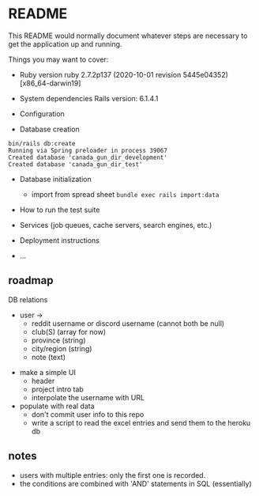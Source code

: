 # README

This README would normally document whatever steps are necessary to get the
application up and running.

Things you may want to cover:

- Ruby version
  ruby 2.7.2p137 (2020-10-01 revision 5445e04352) [x86_64-darwin19]
- System dependencies
  Rails version: 6.1.4.1

- Configuration

- Database creation

```
bin/rails db:create
Running via Spring preloader in process 39067
Created database 'canada_gun_dir_development'
Created database 'canada_gun_dir_test'
```

- Database initialization

  - import from spread sheet `bundle exec rails import:data`

- How to run the test suite

- Services (job queues, cache servers, search engines, etc.)

- Deployment instructions

- ...

## roadmap

DB relations

- user ->
  - reddit username or discord username (cannot both be null)
  - club(S) (array for now)
  - province (string)
  - city/region (string)
  - note (text)

* make a simple UI
  - header
  - project intro tab
  - interpolate the username with URL
* populate with real data
  - don't commit user info to this repo
  - write a script to read the excel entries and send them to the heroku db

## notes

- users with multiple entries: only the first one is recorded.
- the conditions are combined with 'AND' statements in SQL (essentially)
